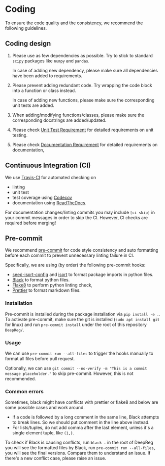 # Coding

To ensure the code quality and the consistency, we recommend the following guidelines.

## Coding design

1. Please use as few dependencies as possible. Try to stick to standard `scipy` packages
   like `numpy` and `pandas`.

   In case of adding new dependency, please make sure all dependencies have been added
   to requirements.

1. Please prevent adding redundant code. Try wrapping the code block into a function or
   class instead.

   In case of adding new functions, please make sure the corresponding unit tests are
   added.

1. When adding/modifying functions/classes, please make sure the corresponding
   docstrings are added/updated.

1. Please check [Unit Test Requirement](test.html) for detailed requirements on unit
   testing.

1. Please check [Documentation Requirement](docs.html) for detailed requirements on
   documentation,

## Continuous Integration (CI)

We use [Travis-CI](https://travis-ci.org/) for automated checking on

- linting
- unit test
- test coverage using [Codecov](https://codecov.io)
- documentation using [ReadTheDocs](https://readthedocs.org/).

For documentation changes/linting commits you may include `[ci skip]` in your commit
messages in order to skip the CI. However, CI checks are required before merging!

## Pre-commit

We recommend [pre-commit](https://pre-commit.com/) for code style consistency and auto
formatting before each commit to prevent unnecessary linting failure in CI.

Specifically, we are using (by order) the following pre-commit hooks:

- [seed-isort-config](https://github.com/asottile/seed-isort-config) and
  [isort](https://github.com/timothycrosley/isort) to format package imports in python
  files.
- [Black](https://github.com/psf/black) to format python files.
- [Flake8](https://gitlab.com/pycqa/flake8) to perform python linting check,
- [Prettier](https://prettier.io/) to format markdown files.

### Installation

Pre-commit is installed during the package installation via `pip install -e .`. To
activate pre-commit, make sure the git is installed (`sudo apt install git` for linux)
and run `pre-commit install` under the root of this repository `DeepReg/`.

### Usage

We can use `pre-commit run --all-files` to trigger the hooks manually to format all
files before pull request.

Optionally, we can use
`git commit --no-verify -m "This is a commit message placeholder."` to skip pre-commit.
However, this is not recommended.

### Common errors

Sometimes, black might have conflicts with prettier or flake8 and below are some
possible cases and work around.

- If a code is followed by a long comment in the same line, Black attempts to break
  lines. So we should put comment in the line above instead.
- For lists/tuples, do not add comma after the last element, unless it's a single
  element tuple, like `(1,)`.

To check if Black is causing conflicts, run `black .` in the root of DeepReg you will
see the formatted files by Black, run `pre-commit run --all-files`, you will see the
final versions. Compare them to understand an issue. If there's a new conflict case,
please raise an issue.
